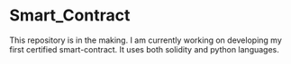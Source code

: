 # Smart_Contract

This repository is in the making. I am currently working on developing my first certified smart-contract. It uses both solidity and python languages.
